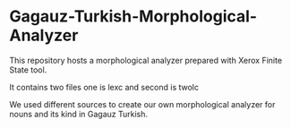 # Gagauz-Turkish-Morphological-Analyzer
 
 This repository hosts a morphological analyzer prepared with Xerox Finite State tool. 
 
 It contains two files one is lexc and second is twolc

 We used different sources to create our own morphological analyzer for nouns and its kind in Gagauz Turkish.
